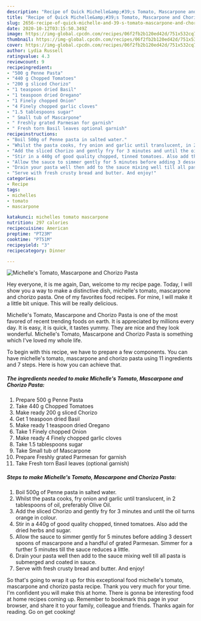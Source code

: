 ```yaml
---
description: "Recipe of Quick Michelle&amp;#39;s Tomato, Mascarpone and Chorizo Pasta"
title: "Recipe of Quick Michelle&amp;#39;s Tomato, Mascarpone and Chorizo Pasta"
slug: 2656-recipe-of-quick-michelle-and-39-s-tomato-mascarpone-and-chorizo-pasta
date: 2020-10-12T03:15:50.349Z
image: https://img-global.cpcdn.com/recipes/06f2fb2b120ed42d/751x532cq70/michelles-tomato-mascarpone-and-chorizo-pasta-recipe-main-photo.jpg
thumbnail: https://img-global.cpcdn.com/recipes/06f2fb2b120ed42d/751x532cq70/michelles-tomato-mascarpone-and-chorizo-pasta-recipe-main-photo.jpg
cover: https://img-global.cpcdn.com/recipes/06f2fb2b120ed42d/751x532cq70/michelles-tomato-mascarpone-and-chorizo-pasta-recipe-main-photo.jpg
author: Lydia Russell
ratingvalue: 4.3
reviewcount: 9
recipeingredient:
- "500 g Penne Pasta"
- "440 g Chopped Tomatoes"
- "200 g sliced Chorizo"
- "1 teaspoon dried Basil"
- "1 teaspoon dried Oregano"
- "1 Finely chopped Onion"
- "4 Finely chopped garlic cloves"
- "1.5 tablespoons sugar"
- " Small tub of Mascarpone"
- " Freshly grated Parmesan for garnish"
- " Fresh torn Basil leaves optional garnish"
recipeinstructions:
- "Boil 500g of Penne pasta in salted water."
- "Whilst the pasta cooks, fry onion and garlic until translucent, in 2 tablespoons of oil, preferably Olive Oil."
- "Add the sliced Chorizo and gently fry for 3 minutes and until the oil turns orange in colour."
- "Stir in a 440g of good quality chopped, tinned tomatoes. Also add the dried herbs and sugar."
- "Allow the sauce to simmer gently for 5 minutes before adding 3 dessert spoons of mascarpone and a handful of grated Parmesan. Simmer for a further 5 minutes till the sauce reduces a little."
- "Drain your pasta well then add to the sauce mixing well till all pasta is submerged and coated in sauce."
- "Serve with fresh crusty bread and butter. And enjoy!"
categories:
- Recipe
tags:
- michelles
- tomato
- mascarpone

katakunci: michelles tomato mascarpone 
nutrition: 297 calories
recipecuisine: American
preptime: "PT23M"
cooktime: "PT51M"
recipeyield: "3"
recipecategory: Dinner

---
```



![Michelle&#39;s Tomato, Mascarpone and Chorizo Pasta](https://img-global.cpcdn.com/recipes/06f2fb2b120ed42d/751x532cq70/michelles-tomato-mascarpone-and-chorizo-pasta-recipe-main-photo.jpg)

Hey everyone, it is me again, Dan, welcome to my recipe page. Today, I will show you a way to make a distinctive dish, michelle&#39;s tomato, mascarpone and chorizo pasta. One of my favorites food recipes. For mine, I will make it a little bit unique. This will be really delicious.



Michelle&#39;s Tomato, Mascarpone and Chorizo Pasta is one of the most favored of recent trending foods on earth. It is appreciated by millions every day. It is easy, it is quick, it tastes yummy. They are nice and they look wonderful. Michelle&#39;s Tomato, Mascarpone and Chorizo Pasta is something which I've loved my whole life.


To begin with this recipe, we have to prepare a few components. You can have michelle&#39;s tomato, mascarpone and chorizo pasta using 11 ingredients and 7 steps. Here is how you can achieve that.

<!--inarticleads1-->

##### The ingredients needed to make Michelle&#39;s Tomato, Mascarpone and Chorizo Pasta:

1. Prepare 500 g Penne Pasta
1. Take 440 g Chopped Tomatoes
1. Make ready 200 g sliced Chorizo
1. Get 1 teaspoon dried Basil
1. Make ready 1 teaspoon dried Oregano
1. Take 1 Finely chopped Onion
1. Make ready 4 Finely chopped garlic cloves
1. Take 1.5 tablespoons sugar
1. Take  Small tub of Mascarpone
1. Prepare  Freshly grated Parmesan for garnish
1. Take  Fresh torn Basil leaves (optional garnish)




<!--inarticleads2-->

##### Steps to make Michelle&#39;s Tomato, Mascarpone and Chorizo Pasta:

1. Boil 500g of Penne pasta in salted water.
1. Whilst the pasta cooks, fry onion and garlic until translucent, in 2 tablespoons of oil, preferably Olive Oil.
1. Add the sliced Chorizo and gently fry for 3 minutes and until the oil turns orange in colour.
1. Stir in a 440g of good quality chopped, tinned tomatoes. Also add the dried herbs and sugar.
1. Allow the sauce to simmer gently for 5 minutes before adding 3 dessert spoons of mascarpone and a handful of grated Parmesan. Simmer for a further 5 minutes till the sauce reduces a little.
1. Drain your pasta well then add to the sauce mixing well till all pasta is submerged and coated in sauce.
1. Serve with fresh crusty bread and butter. And enjoy!




So that's going to wrap it up for this exceptional food michelle&#39;s tomato, mascarpone and chorizo pasta recipe. Thank you very much for your time. I'm confident you will make this at home. There is gonna be interesting food at home recipes coming up. Remember to bookmark this page in your browser, and share it to your family, colleague and friends. Thanks again for reading. Go on get cooking!
